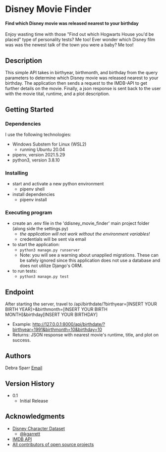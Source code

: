 # Disney Movie Finder
#### Find which Disney movie was released nearest to your birthday

Enjoy wasting time with those "Find out which Hogwarts House you'd be placed" type of personality tests? Me too! Ever wonder which Disney film was was the newest talk of the town you were a baby? Me too!

## Description
This simple API takes in birthyear, birthmonth, and birthday from the query parameters to determine which Disney movie was released nearest to your birthday. The application then sends a request to the IMDB-API to get further details on the movie. Finally, a json response is sent back to the user with the movie tital, runtime, and a plot description.

## Getting Started

### Dependencies
I use the following technologies:
* Windows Substem for Linux (WSL2)
    - running Ubuntu 20.04
* pipenv, version 2021.5.29
* python3, version 3.8.10

### Installing
* start and activate a new python environment
    - pipenv shell
* install dependencies
    - pipenv install

### Executing program
* create an .env file in the 'ddisney_movie_finder' main project folder (along side the settings.py)
    - *the application will not work without the environment variables!*
    - credentials will be sent via email
* to start the application:
    - ```python3 manage.py runserver```
    - Note: you will see a warning about unapplied migrations. These can be safely ignored since this application does not use a database and does not utilize Django's ORM.
* to run tests:
    - ```python3 manage.py test```

## Endpoint
After starting the server, travel to /api/birthdate/?birthyear=[INSERT YOUR BIRTH YEAR]>&birthmonth=[INSERT YOUR BIRTH MONTH]&birthday[INSERT YOUR BIRTHDAY]
* Example:
http://127.0.0.1:8000/api/birthdate/?birthyear=1991&birthmonth=10&birthday=10
* Returns: JSON response with nearest movie's runtime, title, and plot on success.

## Authors
Debra Sparr
[Email](dsparr1010@gmail.com)


## Version History
* 0.1
    * Initial Release


## Acknowledgments
* [Disney Character Dataset](https://data.world/kgarrett/disney-character-success-00-16)
    - [@kgarrett](https://data.world/kgarrett)
* [IMDB API](https://developer.imdb.com/)
* [All contributors of open source projects](https://quotefancy.com/media/wallpaper/3840x2160/6964-Isaac-Newton-Quote-If-I-have-seen-further-it-is-by-standing-on-the.jpg)
